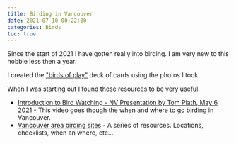```yaml
---
title: Birding in Vancouver
date: 2021-07-10 00:22:00
categories: Birds
toc: true
---
```


Since the start of 2021 I have gotten really into birding. I am very new to this hobbie less then a year.

I created the ["birds of play"](https://blog.abluestar.com/projects/2021-bird-playing-cards/) deck of cards using the photos I took.

When I was starting out I found these resources to be very useful.

- [Introduction to Bird Watching - NV Presentation by Tom Plath, May 6 2021](https://www.youtube.com/watch?v=Xc_QZ7I03Kg) - This video goes though the when and where to go birding in Vancouver.
- [Vancouver area birding sites](https://naturevancouver.ca/birding/birding_birding_sites/) - A series of resources. Locations, checklists, when an where, etc...
